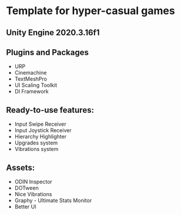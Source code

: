 # Template for hyper-casual games
## Unity Engine 2020.3.16f1

## Plugins and Packages
- URP
- Cinemachine
- TextMeshPro
- UI Scaling Toolkit
- DI Framework

## Ready-to-use features:
- Input Swipe Receiver
- Input Joystick Receiver
- Hierarchy Highlighter
- Upgrades system
- Vibrations system

## Assets:
- ODIN Inspector
- DOTween
- Nice Vibrations
- Graphy - Ultimate Stats Monitor
- Better UI

